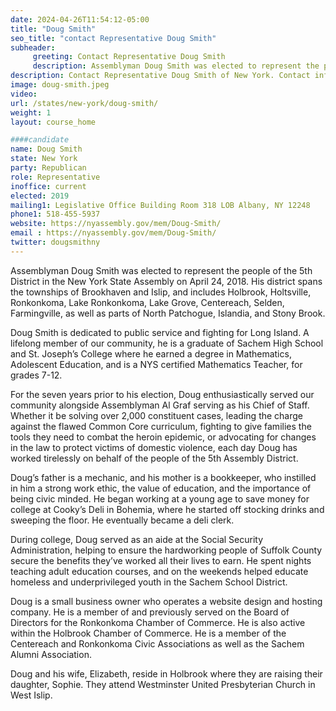 ```yaml
---
date: 2024-04-26T11:54:12-05:00
title: "Doug Smith"
seo_title: "contact Representative Doug Smith"
subheader:
     greeting: Contact Representative Doug Smith
     description: Assemblyman Doug Smith was elected to represent the people of the 5th District in the New York State Assembly on April 24, 2018. His district spans the townships of Brookhaven and Islip, and includes Holbrook, Holtsville, Ronkonkoma, Lake Ronkonkoma, Lake Grove, Centereach, Selden, Farmingville, as well as parts of North Patchogue, Islandia, and Stony Brook.
description: Contact Representative Doug Smith of New York. Contact information for Doug Smith includes email address, phone number, and mailing address.
image: doug-smith.jpeg
video:
url: /states/new-york/doug-smith/
weight: 1
layout: course_home

####candidate
name: Doug Smith
state: New York
party: Republican
role: Representative
inoffice: current
elected: 2019
mailing1: Legislative Office Building Room 318 LOB Albany, NY 12248
phone1: 518-455-5937
website: https://nyassembly.gov/mem/Doug-Smith/
email : https://nyassembly.gov/mem/Doug-Smith/
twitter: dougsmithny
---
```


Assemblyman Doug Smith was elected to represent the people of the 5th District in the New York State Assembly on April 24, 2018. His district spans the townships of Brookhaven and Islip, and includes Holbrook, Holtsville, Ronkonkoma, Lake Ronkonkoma, Lake Grove, Centereach, Selden, Farmingville, as well as parts of North Patchogue, Islandia, and Stony Brook.

Doug Smith is dedicated to public service and fighting for Long Island. A lifelong member of our community, he is a graduate of Sachem High School and St. Joseph’s College where he earned a degree in Mathematics, Adolescent Education, and is a NYS certified Mathematics Teacher, for grades 7-12.

For the seven years prior to his election, Doug enthusiastically served our community alongside Assemblyman Al Graf serving as his Chief of Staff. Whether it be solving over 2,000 constituent cases, leading the charge against the flawed Common Core curriculum, fighting to give families the tools they need to combat the heroin epidemic, or advocating for changes in the law to protect victims of domestic violence, each day Doug has worked tirelessly on behalf of the people of the 5th Assembly District.

Doug’s father is a mechanic, and his mother is a bookkeeper, who instilled in him a strong work ethic, the value of education, and the importance of being civic minded. He began working at a young age to save money for college at Cooky’s Deli in Bohemia, where he started off stocking drinks and sweeping the floor. He eventually became a deli clerk.

During college, Doug served as an aide at the Social Security Administration, helping to ensure the hardworking people of Suffolk County secure the benefits they’ve worked all their lives to earn. He spent nights teaching adult education courses, and on the weekends helped educate homeless and underprivileged youth in the Sachem School District.

Doug is a small business owner who operates a website design and hosting company. He is a member of and previously served on the Board of Directors for the Ronkonkoma Chamber of Commerce. He is also active within the Holbrook Chamber of Commerce. He is a member of the Centereach and Ronkonkoma Civic Associations as well as the Sachem Alumni Association.

Doug and his wife, Elizabeth, reside in Holbrook where they are raising their daughter, Sophie. They attend Westminster United Presbyterian Church in West Islip.
